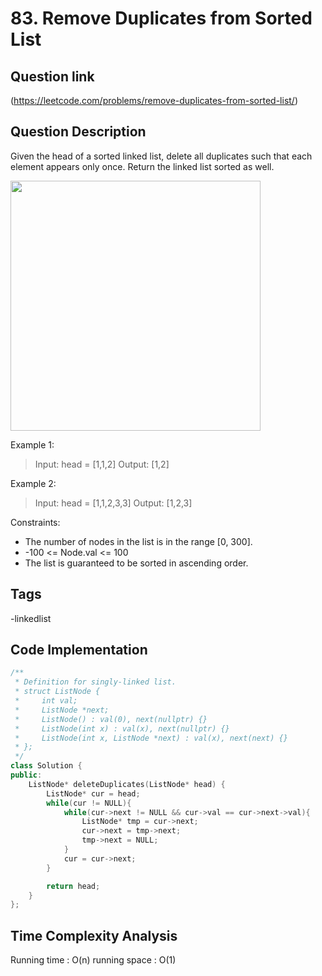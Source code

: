 # 83. Remove Duplicates from Sorted List

## Question link
(https://leetcode.com/problems/remove-duplicates-from-sorted-list/)

## Question Description
Given the head of a sorted linked list, delete all duplicates such that each element appears only once. Return the linked list sorted as well.

<img src="https://assets.leetcode.com/uploads/2021/01/04/list1.jpg" width="400" />

Example 1:
> Input: head = [1,1,2]
> Output: [1,2]

Example 2:
> Input: head = [1,1,2,3,3]
> Output: [1,2,3]

Constraints:
- The number of nodes in the list is in the range [0, 300].
- -100 <= Node.val <= 100
- The list is guaranteed to be sorted in ascending order.

## Tags
-linkedlist

## Code Implementation
```c++
/**
 * Definition for singly-linked list.
 * struct ListNode {
 *     int val;
 *     ListNode *next;
 *     ListNode() : val(0), next(nullptr) {}
 *     ListNode(int x) : val(x), next(nullptr) {}
 *     ListNode(int x, ListNode *next) : val(x), next(next) {}
 * };
 */
class Solution {
public:
    ListNode* deleteDuplicates(ListNode* head) {
        ListNode* cur = head;
        while(cur != NULL){
            while(cur->next != NULL && cur->val == cur->next->val){
                ListNode* tmp = cur->next;
                cur->next = tmp->next;
                tmp->next = NULL;
            }
            cur = cur->next;
        }

        return head;
    }
};
```

## Time Complexity Analysis
Running time  : O(n)
running space : O(1)